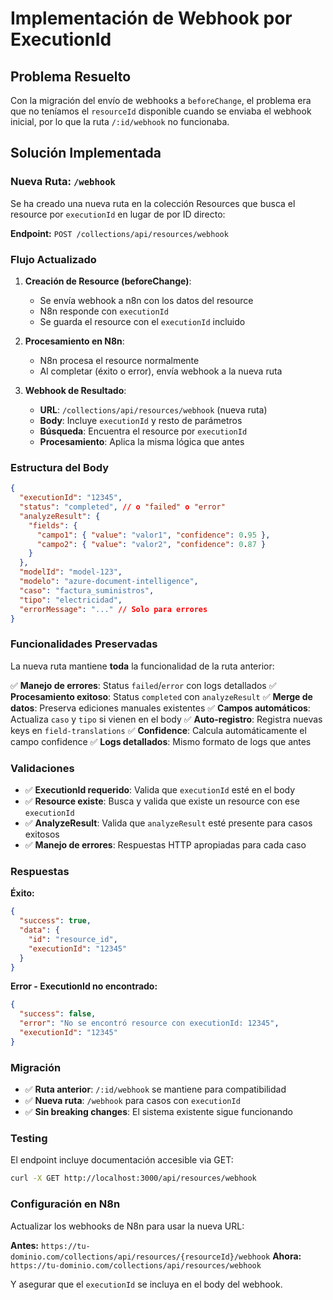 # Implementación de Webhook por ExecutionId

## Problema Resuelto

Con la migración del envío de webhooks a `beforeChange`, el problema era que no teníamos el `resourceId` disponible cuando se enviaba el webhook inicial, por lo que la ruta `/:id/webhook` no funcionaba.

## Solución Implementada

### Nueva Ruta: `/webhook`

Se ha creado una nueva ruta en la colección Resources que busca el resource por `executionId` en lugar de por ID directo:

**Endpoint:** `POST /collections/api/resources/webhook`

### Flujo Actualizado

1. **Creación de Resource (beforeChange)**:
   - Se envía webhook a n8n con los datos del resource
   - N8n responde con `executionId` 
   - Se guarda el resource con el `executionId` incluido

2. **Procesamiento en N8n**:
   - N8n procesa el resource normalmente
   - Al completar (éxito o error), envía webhook a la nueva ruta

3. **Webhook de Resultado**:
   - **URL**: `/collections/api/resources/webhook` (nueva ruta)
   - **Body**: Incluye `executionId` y resto de parámetros
   - **Búsqueda**: Encuentra el resource por `executionId`
   - **Procesamiento**: Aplica la misma lógica que antes

### Estructura del Body

```json
{
  "executionId": "12345",
  "status": "completed", // o "failed" o "error"
  "analyzeResult": { 
    "fields": {
      "campo1": { "value": "valor1", "confidence": 0.95 },
      "campo2": { "value": "valor2", "confidence": 0.87 }
    }
  },
  "modelId": "model-123",
  "modelo": "azure-document-intelligence", 
  "caso": "factura_suministros",
  "tipo": "electricidad",
  "errorMessage": "..." // Solo para errores
}
```

### Funcionalidades Preservadas

La nueva ruta mantiene **toda** la funcionalidad de la ruta anterior:

✅ **Manejo de errores**: Status `failed`/`error` con logs detallados
✅ **Procesamiento exitoso**: Status `completed` con `analyzeResult`
✅ **Merge de datos**: Preserva ediciones manuales existentes
✅ **Campos automáticos**: Actualiza `caso` y `tipo` si vienen en el body
✅ **Auto-registro**: Registra nuevas keys en `field-translations`
✅ **Confidence**: Calcula automáticamente el campo confidence
✅ **Logs detallados**: Mismo formato de logs que antes

### Validaciones

- ✅ **ExecutionId requerido**: Valida que `executionId` esté en el body
- ✅ **Resource existe**: Busca y valida que existe un resource con ese `executionId`
- ✅ **AnalyzeResult**: Valida que `analyzeResult` esté presente para casos exitosos
- ✅ **Manejo de errores**: Respuestas HTTP apropiadas para cada caso

### Respuestas

**Éxito:**
```json
{
  "success": true,
  "data": {
    "id": "resource_id",
    "executionId": "12345"
  }
}
```

**Error - ExecutionId no encontrado:**
```json
{
  "success": false,
  "error": "No se encontró resource con executionId: 12345",
  "executionId": "12345"
}
```

### Migración

- ✅ **Ruta anterior**: `/:id/webhook` se mantiene para compatibilidad
- ✅ **Nueva ruta**: `/webhook` para casos con `executionId`
- ✅ **Sin breaking changes**: El sistema existente sigue funcionando

### Testing

El endpoint incluye documentación accesible via GET:

```bash
curl -X GET http://localhost:3000/api/resources/webhook
```

### Configuración en N8n

Actualizar los webhooks de N8n para usar la nueva URL:

**Antes:** `https://tu-dominio.com/collections/api/resources/{resourceId}/webhook`
**Ahora:** `https://tu-dominio.com/collections/api/resources/webhook`

Y asegurar que el `executionId` se incluya en el body del webhook.
